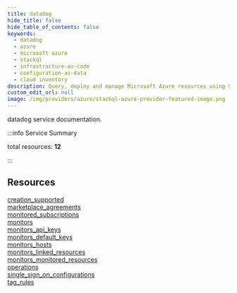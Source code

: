 ```yaml
---
title: datadog
hide_title: false
hide_table_of_contents: false
keywords:
  - datadog
  - azure
  - microsoft azure
  - stackql
  - infrastructure-as-code
  - configuration-as-data
  - cloud inventory
description: Query, deploy and manage Microsoft Azure resources using SQL
custom_edit_url: null
image: /img/providers/azure/stackql-azure-provider-featured-image.png
---
```


datadog service documentation.

:::info Service Summary

<div class="row">
<div class="providerDocColumn">
<span>total resources:&nbsp;<b>12</b></span><br />
</div>
</div>

:::

## Resources
<div class="row">
<div class="providerDocColumn">
<a href="/providers/azure_isv/datadog/creation_supported/">creation_supported</a><br />
<a href="/providers/azure_isv/datadog/marketplace_agreements/">marketplace_agreements</a><br />
<a href="/providers/azure_isv/datadog/monitored_subscriptions/">monitored_subscriptions</a><br />
<a href="/providers/azure_isv/datadog/monitors/">monitors</a><br />
<a href="/providers/azure_isv/datadog/monitors_api_keys/">monitors_api_keys</a><br />
<a href="/providers/azure_isv/datadog/monitors_default_keys/">monitors_default_keys</a>
</div>
<div class="providerDocColumn">
<a href="/providers/azure_isv/datadog/monitors_hosts/">monitors_hosts</a><br />
<a href="/providers/azure_isv/datadog/monitors_linked_resources/">monitors_linked_resources</a><br />
<a href="/providers/azure_isv/datadog/monitors_monitored_resources/">monitors_monitored_resources</a><br />
<a href="/providers/azure_isv/datadog/operations/">operations</a><br />
<a href="/providers/azure_isv/datadog/single_sign_on_configurations/">single_sign_on_configurations</a><br />
<a href="/providers/azure_isv/datadog/tag_rules/">tag_rules</a>
</div>
</div>